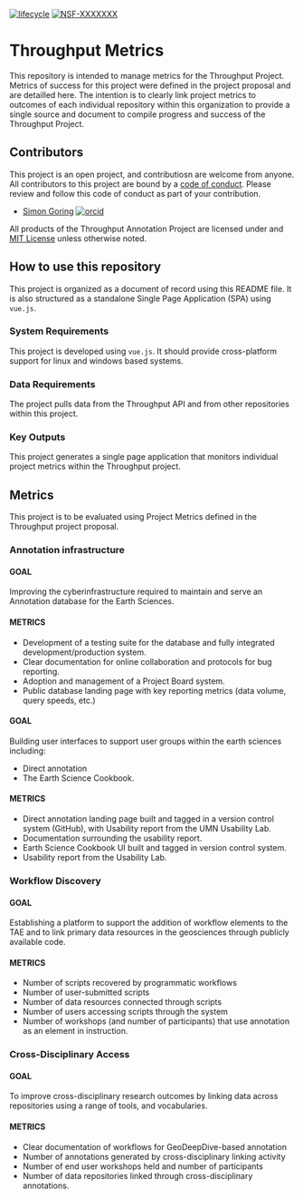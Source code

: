 [![lifecycle](https://img.shields.io/badge/lifecycle-experimental-orange.svg)](https://www.tidyverse.org/lifecycle/#experimental)
[![NSF-XXXXXXX](https://img.shields.io/badge/NSF-1928366-blue.svg)](https://nsf.gov/awardsearch/showAward?AWD_ID=1928366)

# Throughput Metrics

This repository is intended to manage metrics for the Throughput Project.  Metrics of success for this project were defined in the project proposal and are detailled here.  The intention is to clearly link project metrics to outcomes of each individual repository within this organization to provide a single source and document to compile progress and success of the Throughput Project.

## Contributors

This project is an open project, and contributiosn are welcome from anyone.  All contributors to this project are bound by a [code of conduct](CODE_OF_CONDUCT.md).  Please review and follow this code of conduct as part of your contribution.

  * [Simon Goring](http://goring.org) [![orcid](https://img.shields.io/badge/orcid-0000--0002--2700--4605-brightgreen.svg)](https://orcid.org/0000-0002-2700-4605)

All products of the Throughput Annotation Project are licensed under and [MIT License](LICENSE.md) unless otherwise noted.

## How to use this repository

This project is organized as a document of record using this README file.  It is also structured as a standalone Single Page Application (SPA) using `vue.js`.

### System Requirements

This project is developed using `vue.js`.  It should provide cross-platform support for linux and windows based systems.

### Data Requirements

The project pulls data from the Throughput API and from other repositories within this project.

### Key Outputs

This project generates a single page application that monitors individual project metrics within the Throughput project.

## Metrics

This project is to be evaluated using Project Metrics defined in the Throughput project proposal.

### Annotation infrastructure

#### GOAL

Improving the cyberinfrastructure required to maintain and serve an Annotation database for the Earth Sciences.

#### METRICS

   * Development of a testing suite for the database and fully integrated development/production system.
   * Clear documentation for online collaboration and protocols for bug reporting.
   * Adoption and management of a Project Board system.
   * Public database landing page with key reporting metrics (data volume, query speeds, etc.)

#### GOAL

Building user interfaces to support user groups within the earth sciences including:
   * Direct annotation
   * The Earth Science Cookbook.

#### METRICS

   * Direct annotation landing page built and tagged in a version control system (GitHub), with Usability report from the UMN Usability Lab.
   * Documentation surrounding the usability report.
   * Earth Science Cookbook UI built and tagged in version control system.
   * Usability report from the Usability Lab.

### Workflow Discovery

#### GOAL

Establishing a platform to support the addition of workflow elements to the TAE and to link primary data resources in the geosciences through publicly available code.

#### METRICS

   * Number of scripts recovered by programmatic workflows
   * Number of user-submitted scripts
   * Number of data resources connected through scripts
   * Number of users accessing scripts through the system
   * Number of workshops (and number of participants) that use annotation as an element in instruction.

### Cross-Disciplinary Access

#### GOAL

To improve cross-disciplinary research outcomes by linking data across repositories using a range of tools, and vocabularies.

#### METRICS

   * Clear documentation of workflows for GeoDeepDive-based annotation
   * Number of annotations generated by cross-disciplinary linking activity
   * Number of end user workshops held and number of participants
   * Number of data repositories linked through cross-disciplinary annotations.
